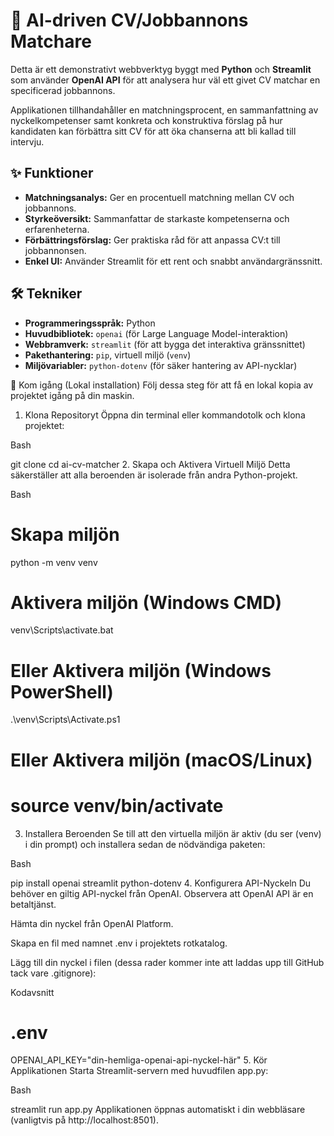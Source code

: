 # 🤖 AI-driven CV/Jobbannons Matchare

Detta är ett demonstrativt webbverktyg byggt med **Python** och **Streamlit** som använder **OpenAI API** för att analysera hur väl ett givet CV matchar en specificerad jobbannons.

Applikationen tillhandahåller en matchningsprocent, en sammanfattning av nyckelkompetenser samt konkreta och konstruktiva förslag på hur kandidaten kan förbättra sitt CV för att öka chanserna att bli kallad till intervju.

## ✨ Funktioner

* **Matchningsanalys:** Ger en procentuell matchning mellan CV och jobbannons.
* **Styrkeöversikt:** Sammanfattar de starkaste kompetenserna och erfarenheterna.
* **Förbättringsförslag:** Ger praktiska råd för att anpassa CV:t till jobbannonsen.
* **Enkel UI:** Använder Streamlit för ett rent och snabbt användargränssnitt.

## 🛠️ Tekniker

* **Programmeringsspråk:** Python
* **Huvudbibliotek:** `openai` (för Large Language Model-interaktion)
* **Webbramverk:** `streamlit` (för att bygga det interaktiva gränssnittet)
* **Pakethantering:** `pip`, virtuell miljö (`venv`)
* **Miljövariabler:** `python-dotenv` (för säker hantering av API-nycklar)

🚀 Kom igång (Lokal installation)
Följ dessa steg för att få en lokal kopia av projektet igång på din maskin.

1. Klona Repositoryt
Öppna din terminal eller kommandotolk och klona projektet:

Bash

git clone <din-github-repo-url>
cd ai-cv-matcher
2. Skapa och Aktivera Virtuell Miljö
Detta säkerställer att alla beroenden är isolerade från andra Python-projekt.

Bash

# Skapa miljön
python -m venv venv

# Aktivera miljön (Windows CMD)
venv\Scripts\activate.bat 

# Eller Aktivera miljön (Windows PowerShell)
.\venv\Scripts\Activate.ps1 

# Eller Aktivera miljön (macOS/Linux)
# source venv/bin/activate 
3. Installera Beroenden
Se till att den virtuella miljön är aktiv (du ser (venv) i din prompt) och installera sedan de nödvändiga paketen:

Bash

pip install openai streamlit python-dotenv
4. Konfigurera API-Nyckeln
Du behöver en giltig API-nyckel från OpenAI. Observera att OpenAI API är en betaltjänst.

Hämta din nyckel från OpenAI Platform.

Skapa en fil med namnet .env i projektets rotkatalog.

Lägg till din nyckel i filen (dessa rader kommer inte att laddas upp till GitHub tack vare .gitignore):

Kodavsnitt

# .env
OPENAI_API_KEY="din-hemliga-openai-api-nyckel-här"
5. Kör Applikationen
Starta Streamlit-servern med huvudfilen app.py:

Bash

streamlit run app.py
Applikationen öppnas automatiskt i din webbläsare (vanligtvis på http://localhost:8501).
